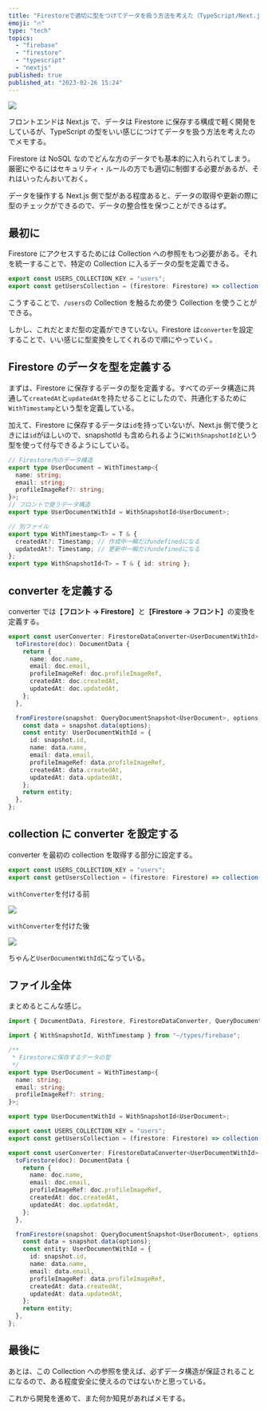 ```yaml
---
title: "Firestoreで適切に型をつけてデータを扱う方法を考えた（TypeScript/Next.js）"
emoji: "🔥"
type: "tech"
topics:
  - "firebase"
  - "firestore"
  - "typescript"
  - "nextjs"
published: true
published_at: "2023-02-26 15:24"
---
```


![](/images/firestore-type-hero.png)

フロントエンドは Next.js で、データは Firestore に保存する構成で軽く開発をしているが、TypeScript の型をいい感じにつけてデータを扱う方法を考えたのでメモする。

Firestore は NoSQL なのでどんな方のデータでも基本的に入れられてしまう。厳密にやるにはセキュリティ・ルールの方でも適切に制御する必要があるが、それはいったんおいておく。

データを操作する Next.js 側で型がある程度あると、データの取得や更新の際に型のチェックができるので、データの整合性を保つことができるはず。

## 最初に

Firestore にアクセスするためには Collection への参照をもつ必要がある。それを統一することで、特定の Collection に入るデータの型を定義できる。

```typescript
export const USERS_COLLECTION_KEY = "users";
export const getUsersCollection = (firestore: Firestore) => collection(firestore, USERS_COLLECTION_KEY);
```

こうすることで、`/users`の Collection を触るため使う Collection を使うことができる。

しかし、これだとまだ型の定義ができていない。Firestore は`converter`を設定することで、いい感じに型変換をしてくれるので順にやっていく。

## Firestore のデータを型を定義する

まずは、Firestore に保存するデータの型を定義する。すべてのデータ構造に共通して`createdAt`と`updatedAt`を持たせることにしたので、共通化するために`WithTimestamp`という型を定義している。

加えて、Firestore に保存するデータは`id`を持っていないが、Next.js 側で使うときには`id`がほしいので、snapshotId も含められるように`WithSnapshotId`という型を使って付与できるようにしている。

```typescript
// Firestore内のデータ構造
export type UserDocument = WithTimestamp<{
  name: string;
  email: string;
  profileImageRef?: string;
}>;
// フロントで使うデータ構造
export type UserDocumentWithId = WithSnapshotId<UserDocument>;
```

```typescript
// 別ファイル
export type WithTimestamp<T> = T & {
  createdAt?: Timestamp; // 作成中一瞬だけundefinedになる
  updatedAt?: Timestamp; // 更新中一瞬だけundefinedになる
};
export type WithSnapshotId<T> = T & { id: string };
```

## converter を定義する

converter では【**フロント → Firestore**】と【**Firestore → フロント**】の変換を定義する。

```typescript
export const userConverter: FirestoreDataConverter<UserDocumentWithId> = {
  toFirestore(doc): DocumentData {
    return {
      name: doc.name,
      email: doc.email,
      profileImageRef: doc.profileImageRef,
      createdAt: doc.createdAt,
      updatedAt: doc.updatedAt,
    };
  },

  fromFirestore(snapshot: QueryDocumentSnapshot<UserDocument>, options): UserDocumentWithId {
    const data = snapshot.data(options);
    const entity: UserDocumentWithId = {
      id: snapshot.id,
      name: data.name,
      email: data.email,
      profileImageRef: data.profileImageRef,
      createdAt: data.createdAt,
      updatedAt: data.updatedAt,
    };
    return entity;
  },
};
```

## collection に converter を設定する

converter を最初の collection を取得する部分に設定する。

```typescript
export const USERS_COLLECTION_KEY = "users";
export const getUsersCollection = (firestore: Firestore) => collection(firestore, USERS_COLLECTION_KEY).withConverter(userConverter);
```

`withConverter`を付ける前

![](/images/firestore-before-converter.png)

`withConverter`を付けた後

![](/images/firestore-after-converter.png)

ちゃんと`UserDocumentWithId`になっている。

## ファイル全体

まとめるとこんな感じ。

```typescript
import { DocumentData, Firestore, FirestoreDataConverter, QueryDocumentSnapshot, collection } from "firebase/firestore";

import { WithSnapshotId, WithTimestamp } from "~/types/firebase";

/**
 * Firestoreに保存するデータの型
 */
export type UserDocument = WithTimestamp<{
  name: string;
  email: string;
  profileImageRef?: string;
}>;

export type UserDocumentWithId = WithSnapshotId<UserDocument>;

export const USERS_COLLECTION_KEY = "users";
export const getUsersCollection = (firestore: Firestore) => collection(firestore, USERS_COLLECTION_KEY).withConverter(userConverter);

export const userConverter: FirestoreDataConverter<UserDocumentWithId> = {
  toFirestore(doc): DocumentData {
    return {
      name: doc.name,
      email: doc.email,
      profileImageRef: doc.profileImageRef,
      createdAt: doc.createdAt,
      updatedAt: doc.updatedAt,
    };
  },

  fromFirestore(snapshot: QueryDocumentSnapshot<UserDocument>, options): UserDocumentWithId {
    const data = snapshot.data(options);
    const entity: UserDocumentWithId = {
      id: snapshot.id,
      name: data.name,
      email: data.email,
      profileImageRef: data.profileImageRef,
      createdAt: data.createdAt,
      updatedAt: data.updatedAt,
    };
    return entity;
  },
};
```

## 最後に

あとは、この Collection への参照を使えば、必ずデータ構造が保証されることになるので、ある程度安全に使えるのではないかと思っている。

これから開発を進めて、また何か知見があればメモする。